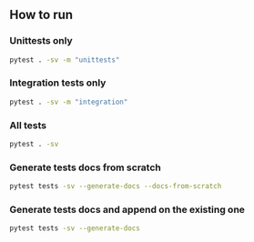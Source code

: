 ## How to run

### Unittests only

```bash
pytest . -sv -m "unittests"
```

### Integration tests only

```bash
pytest . -sv -m "integration"
```

### All tests

```bash
pytest . -sv
```

### Generate tests docs from scratch

```bash
pytest tests -sv --generate-docs --docs-from-scratch
```

### Generate tests docs and append on the existing one

```bash
pytest tests -sv --generate-docs
```
